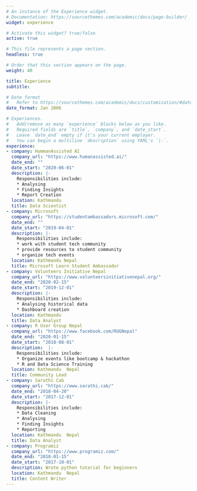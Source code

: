 ```yaml
---
# An instance of the Experience widget.
# Documentation: https://sourcethemes.com/academic/docs/page-builder/
widget: experience

# Activate this widget? true/false
active: true

# This file represents a page section.
headless: true

# Order that this section appears on the page.
weight: 40

title: Experience
subtitle:

# Date format
#   Refer to https://sourcethemes.com/academic/docs/customization/#date-format
date_format: Jan 2006

# Experiences.
#   Add/remove as many `experience` blocks below as you like.
#   Required fields are `title`, `company`, and `date_start`.
#   Leave `date_end` empty if it's your current employer.
#   You can begin a multiline `description` using YAML's `|-`.
experience:
- company: HummanAssisted AI 
  company_url: "https://www.humanassisted.ai/"
  date_end: ""
  date_start: "2020-06-01"
  description: |-
    Responsibilities include:
    * Analysing
    * Finding Insights
    * Report Creation
  location: Kathmandu
  title: Data Scientist
- company: Microsoft 
  company_url: "https://studentambassadors.microsoft.com/"
  date_end: ""
  date_start: "2019-04-01"
  description: |-
    Responsibilities include:
    * work with student tech community 
    * provide resources to student community
    * organize tech events
  location: Kathmandu Nepal
  title: Microsoft Learn Student Ambassador
- company: Volunteers Initiative Nepal 
  company_url: "https://www.volunteersinitiativenepal.org/"
  date_end: "2020-02-15"
  date_start: "2019-12-01"
  description: |-
    Responsibilities include:
    * Analysing historical data
    * Dashboard creation
  location: Kathmandu
  title: Data Analyst
- company: R User Group Nepal
  company_url: "https://www.facebook.com/RUGNepal"
  date_end: "2020-01-15"
  date_start: "2018-08-01"
  description:  |- 
    Responsibilities include:
    * Organize events like bootcamp & hackathon 
    * R and Data Science Training
  location: Kathmandu  Nepal
  title: Community Lead
- company: Sarathi Cab
  company_url: "https://www.sarathi.cab/"
  date_end: "2018-04-20"
  date_start: "2017-12-01"
  description: |-
    Responsibilities include:
    * Data Cleaning
    * Analysing
    * Finding Insights
    * Reporting
  location: Kathmandu  Nepal
  title: Data Analyst
- company: Programiz
  company_url: "https://www.programiz.com/"
  date_end: "2018-01-15"
  date_start: "2017-10-01"
  description: Wrote python tutorial for beginners
  location: Kathmandu  Nepal
  title: Content Writer 
---
```

